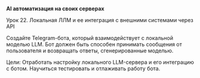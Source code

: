 **AI автоматизация на своих серверах**

Урок 22. Локальная ЛЛМ и ее интеграция с внешними системами через API

Создайте Telegram-бота, который взаимодействует с локальной моделью LLM.
Бот должен быть способен принимать сообщения от пользователя и возвращать ответы, сгенерированные моделью.

Цели:
Отработать настройку локального LLM-сервера и его интеграцию с ботом.
Научиться тестировать и отлаживать работу бота.
